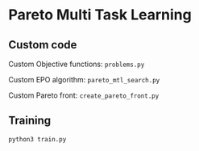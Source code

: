 # Pareto Multi Task Learning
## Custom code
Custom Objective functions: `problems.py`

Custom EPO algorithm: `pareto_mtl_search.py`

Custom Pareto front: `create_pareto_front.py`

## Training
```
python3 train.py
```
